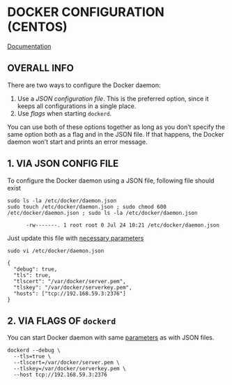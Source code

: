 # DOCKER CONFIGURATION (CENTOS)

[Documentation](https://docs.docker.com/config/daemon/)

## OVERALL INFO

There are two ways to configure the Docker daemon:
  1. Use a *JSON configuration file*. This is the preferred option, since it keeps all configurations in a single place.
  2. Use *flags* when starting `dockerd`.

You can use both of these options together as long as you don’t specify the same option both as a flag and in the JSON file. If that happens, the Docker daemon won’t start and prints an error message.


## 1. VIA JSON CONFIG FILE

To configure the Docker daemon using a JSON file, following file should exist
```
sudo ls -la /etc/docker/daemon.json
sudo touch /etc/docker/daemon.json ; sudo chmod 600 /etc/docker/daemon.json ; sudo ls -la /etc/docker/daemon.json

      -rw-------. 1 root root 0 Jul 24 10:21 /etc/docker/daemon.json
```


Just update this file with [necessary parameters](https://docs.docker.com/engine/reference/commandline/dockerd/#daemon-configuration-file)
```
sudo vi /etc/docker/daemon.json

{
  "debug": true,
  "tls": true,
  "tlscert": "/var/docker/server.pem",
  "tlskey": "/var/docker/serverkey.pem",
  "hosts": ["tcp://192.168.59.3:2376"]
}
```


## 2. VIA FLAGS OF `dockerd`

You can start Docker daemon with same [parameters](https://docs.docker.com/engine/reference/commandline/dockerd/#daemon-configuration-file) as with JSON files.
```
dockerd --debug \
  --tls=true \
  --tlscert=/var/docker/server.pem \
  --tlskey=/var/docker/serverkey.pem \
  --host tcp://192.168.59.3:2376
```















